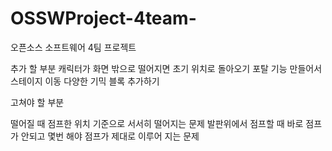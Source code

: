 # OSSWProject-4team-
오픈소스 소프트웨어 4팀 프로젝트

추가 할 부분
캐릭터가 화면 밖으로 떨어지면 초기 위치로 돌아오기
포탈 기능 만들어서 스테이지 이동
다양한 기믹 블록 추가하기

고쳐야 할 부분

떨어질 때 점프한 위치 기준으로 서서히 떨어지는 문제
발판위에서 점프할 때 바로 점프가 안되고 몇번 해야 점프가 제대로 이루어 지는 문제
